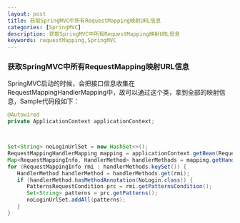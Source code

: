 ```yaml
---
layout: post
title: 获取SpringMVC中所有RequestMapping映射URL信息
categories: [SpringMVC]
description: 获取SpringMVC中所有RequestMapping映射URL信息
keywords: requestMapping,SpringMVC
---
```

### 获取SpringMVC中所有RequestMapping映射URL信息

SpringMVC启动的时候，会把接口信息收集在RequestMappingHandlerMapping中，故可以通过这个类，拿到全部的映射信息，Sample代码段如下：

```java
@Autowired
private ApplicationContext applicationContext;



Set<String> noLoginUrlSet = new HashSet<>();
RequestMappingHandlerMapping mapping = applicationContext.getBean(RequestMappingHandlerMapping.class);
Map<RequestMappingInfo, HandlerMethod> handlerMethods = mapping.getHandlerMethods();// 就是这个
for (RequestMappingInfo rmi : handlerMethods.keySet()) {
   HandlerMethod handlerMethod = handlerMethods.get(rmi);
   if (handlerMethod.hasMethodAnnotation(NoLogin.class)) {
      PatternsRequestCondition prc = rmi.getPatternsCondition();
      Set<String> patterns = prc.getPatterns();
      noLoginUrlSet.addAll(patterns);
   }
}
```










